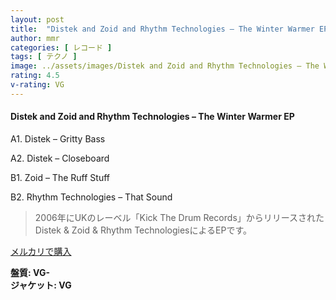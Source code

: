```yaml
---
layout: post
title:  "Distek and Zoid and Rhythm Technologies – The Winter Warmer EP"
author: mmr
categories: [ レコード ]
tags: [ テクノ ]
image: ../assets/images/Distek and Zoid and Rhythm Technologies – The Winter Warmer EP.jpg
rating: 4.5
v-rating: VG
---
```


#### Distek and Zoid and Rhythm Technologies – The Winter Warmer EP

A1. Distek – Gritty Bass

A2. Distek – Closeboard

B1. Zoid – The Ruff Stuff

B2. Rhythm Technologies – That Sound

> 2006年にUKのレーベル「Kick The Drum Records」からリリースされたDistek & Zoid & Rhythm TechnologiesによるEPです。


[メルカリで購入](https://jp.mercari.com/item/m77926536893)

<div class="mt-4 mb-4 d-flex align-items-center">
<strong class="mr-1">盤質: VG-</strong>
</div>
<div class="mt-4 mb-4 d-flex align-items-center">
<strong class="mr-1">ジャケット: VG</strong>
</div>
